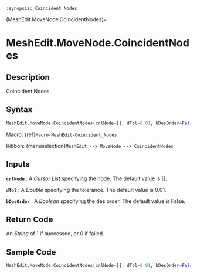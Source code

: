 ```{module} MeshEdit.MoveNode.CoincidentNodes()
:synopsis: Coincident Nodes
```

(MeshEdit.MoveNode.CoincidentNodes)=

# MeshEdit.MoveNode.CoincidentNodes

## Description

Coincident Nodes

## Syntax

```python
MeshEdit.MoveNode.CoincidentNodes(crlNode=[], dTol=0.01, bDesOrder=False)
```

Macro: {ref}`Macro-MeshEdit-Coincident_Nodes`

Ribbon: {menuselection}`MeshEdit --> MoveNode --> CoincidentNodes`

## Inputs

**`crlNode`**
: A _Cursor List_ specifying the node. The default value is [].

**`dTol`**
: A _Double_ specifying the tolerance. The default value is 0.01.

**`bDesOrder`**
: A _Boolean_ specifying the des order. The default value is False.

## Return Code

An _String_ of 1 if successed, or 0 if failed.

## Sample Code

```python
MeshEdit.MoveNode.CoincidentNodes(crlNode=[], dTol=0.01, bDesOrder=False)
```
